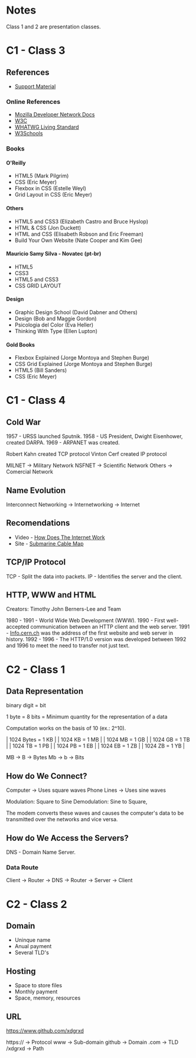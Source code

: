 # Notes

Class 1 and 2 are presentation classes.

# C1 - Class 3

## References

* [Support Material](https://github.com/gustavoguanabara/html-css/tree/master/aulas-pdf)

### Online References

* [Mozilla Developer Network Docs](https://developer.mozilla.org/en-US/docs/Web)
* [W3C](https://www.w3.org/standards/webdesign/)
* [WHATWG Living Standard](https://html.spec.whatwg.org/multipage/)
* [W3Schools](https://www.w3schools.com/)

### Books

#### O'Reilly

* HTML5 (Mark Pilgrim)
* CSS (Eric Meyer)
* Flexbox in CSS (Estelle Weyl)
* Grid Layout in CSS (Eric Meyer)

#### Others

* HTML5 and CSS3 (Elizabeth Castro and Bruce Hyslop)
* HTML & CSS (Jon Duckett)
* HTML and CSS (Elisabeth Robson and Eric Freeman)
* Build Your Own Website (Nate Cooper and Kim Gee)

#### Mauricio Samy Silva - Novatec (pt-br)

* HTML5
* CSS3
* HTML5 and CSS3
* CSS GRID LAYOUT

#### Design

* Graphic Design School (David Dabner and Others)
* Design (Bob and Maggie Gordon)
* Psicologia del Color (Eva Heller)
* Thinking With Type (Ellen Lupton)

#### Gold Books

* Flexbox Explained (Jorge Montoya and Stephen Burge)
* CSS Grid Explained (Jorge Montoya and Stephen Burge)
* HTML5 (Bill Sanders)
* CSS (Eric Meyer)

# C1 - Class 4

## Cold War

1957 - URSS launched Sputnik.
1958 - US President, Dwight Eisenhower, created DARPA.
1969 - ARPANET was created.

Robert Kahn created TCP protocol
Vinton Cerf created IP protocol

MILNET -> Military Network
NSFNET -> Scientific Network
Others -> Comercial Network

## Name Evolution

Interconnect Networking -> Internetworking -> Internet

## Recomendations

* Video - [How Does The Internet Work](https://youtu.be/TNQsmPf24go)
* Site - [Submarine Cable Map](https://www.submarinecablemap.com)

## TCP/IP Protocol

TCP - Split the data into packets.
IP - Identifies the server and the client.

## HTTP, WWW and HTML

Creators: Timothy John Berners-Lee and Team

1980 - 1991 - World Wide Web Development (WWW).
1990 - First well-accepted communication between an HTTP client and the web server.
1991 - [Info.cern.ch](http://Info.cern.ch) was the address of the first website and web server in history.
1992 - 1996 - The HTTP/1.0 version was developed between 1992 and 1996 to meet the need to transfer not just text.

# C2 - Class 1

## Data Representation

binary digit = bit

1 byte = 8 bits = Minimum quantity for the representation of a data

Computation works on the basis of 10 (ex.: 2^10).

| 1024 Bytes = 1 KB |
| 1024 KB = 1 MB |
| 1024 MB = 1 GB |
| 1024 GB = 1 TB |
| 1024 TB = 1 PB |
| 1024 PB = 1 EB |
| 1024 EB = 1 ZB |
| 1024 ZB = 1 YB |

MB -> B -> Bytes
Mb -> b -> Bits

## How do We Connect?

Computer -> Uses square waves
Phone Lines -> Uses sine waves

Modulation: Square to Sine
Demodulation: Sine to Square,

The modem converts these waves and causes the computer's data to be transmitted over the networks and vice versa.

## How do We Access the Servers?

DNS - Domain Name Server.

### Data Route

Client -> Router -> DNS -> Router -> Server -> Client

# C2 - Class 2

## Domain

* Uninque name
* Anual payment
* Several TLD's

## Hosting

* Space to store files
* Monthly payment
* Space, memory, resources

## URL

https://www.github.com/xdgrxd

https:// -> Protocol
www -> Sub-domain
github -> Domain
.com -> TLD
/xdgrxd -> Path
